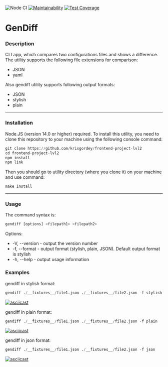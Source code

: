 ![Node CI](https://github.com/krisgordey/frontend-project-lvl2/workflows/Node%20CI/badge.svg)
[![Maintainability](https://api.codeclimate.com/v1/badges/2c3dd1f492d0fa2f8962/maintainability)](https://codeclimate.com/github/krisgordey/frontend-project-lvl2/maintainability)
[![Test Coverage](https://api.codeclimate.com/v1/badges/2c3dd1f492d0fa2f8962/test_coverage)](https://codeclimate.com/github/krisgordey/frontend-project-lvl2/test_coverage)

# GenDiff

### Description
CLI app, which compares two configurations files and shows a difference.
The utility supports the following file extensions for comparison:

- JSON
- yaml

Also gendiff utility supports following output formats:

- JSON
- stylish
- plain
---
### Installation

Node.JS (version 14.0 or higher) required. To install this utility, you need to clone this repository to your machine using the following console command:

```python
git clone https://github.com/krisgordey/frontend-project-lvl2
cd frontend-project-lvl2
npm install
npm link
```

Then you should go to utility directory (where you clone it) on your machine and use command:
```python
make install
```
---
### Usage

The command syntax is:
```python
gendiff [options] <filepath1> <filepath2>
```
Options:
- -V, --version - output the version number
- -f, --format - output format (stylish, plain, JSON). Default output format is stylish
- -h, --help - output usage information

### Examples


gendiff in stylish format:
```python
gendiff ./__fixtures__/file1.json ./__fixtures__/file2.json -f stylish
```

[![asciicast](https://asciinema.org/a/vxQomd5dMBczSCyFwCCgycTTL.svg)](https://asciinema.org/a/vxQomd5dMBczSCyFwCCgycTTL)

gendiff in plain format:
```python
gendiff ./__fixtures__/file1.json ./__fixtures__/file2.json -f plain
```

[![asciicast](https://asciinema.org/a/pW7ZC0WSPsU8qstKKLC0XGhxE.svg)](https://asciinema.org/a/pW7ZC0WSPsU8qstKKLC0XGhxE)

gendiff in json format:
```python
gendiff ./__fixtures__/file1.json ./__fixtures__/file2.json -f json
```

[![asciicast](https://asciinema.org/a/KjXTSWmbX02KLWBhITLocgh3Y.svg)](https://asciinema.org/a/KjXTSWmbX02KLWBhITLocgh3Y)
